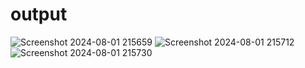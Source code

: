 # output
![Screenshot 2024-08-01 215659](https://github.com/user-attachments/assets/a6e2d06f-7277-4f4f-8ce1-7327ec5d15df)
![Screenshot 2024-08-01 215712](https://github.com/user-attachments/assets/a5ed475b-ade3-4f1d-9309-b92f2b12fe34)
![Screenshot 2024-08-01 215730](https://github.com/user-attachments/assets/f48bcca5-bd70-4ee4-bbae-4ba1c7a6a253)
